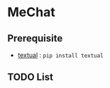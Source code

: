 # MeChat

## Prerequisite
- [textual](https://github.com/textualize/textual/) : `pip install textual`

## TODO List
